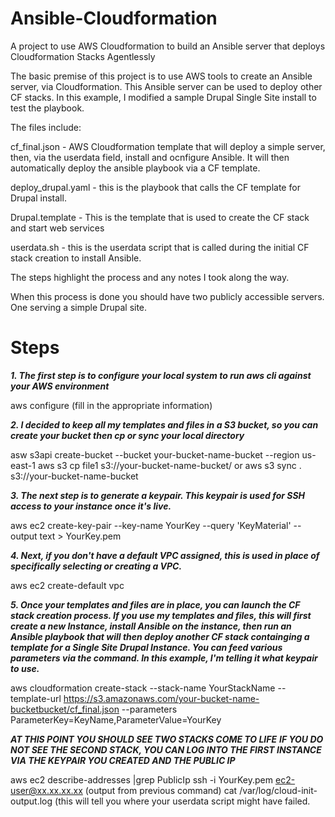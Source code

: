 # Ansible-Cloudformation
A project to use AWS Cloudformation to build an Ansible server that deploys Cloudformation Stacks Agentlessly

The basic premise of this project is to use AWS tools to create an Ansible server, via Cloudformation. This 
Ansible server can be used to deploy other CF stacks.  In this example, I modified a sample Drupal Single Site install to test the 
playbook.

The files include:

cf_final.json - AWS Cloudformation template that will deploy a simple server, then, via the userdata field, install and ocnfigure Ansible. It will then automatically deploy the ansible playbook via a CF template.

deploy_drupal.yaml - this is the playbook that calls the CF template for Drupal install.

Drupal.template - This is the template that is used to create the CF stack and start web services

userdata.sh - this is the userdata script that is called during the initial CF stack creation to install Ansible.


The steps highlight the process and any notes I took along the way.

When this process is done you should have two publicly accessible servers. One serving a simple Drupal site.


# Steps

***1. The first step is to configure your local system to run aws cli against your AWS environment***

aws configure (fill in the appropriate information)

***2. I decided to keep all my templates and files in a S3 bucket, so you can create your bucket then cp or sync your local directory***

asw s3api create-bucket --bucket your-bucket-name-bucket --region us-east-1
aws s3 cp file1 s3://your-bucket-name-bucket/ or aws s3 sync . s3://your-bucket-name-bucket

***3. The next step is to generate a keypair. This keypair is used for SSH access to your instance once it's live.***

aws ec2 create-key-pair --key-name YourKey --query 'KeyMaterial' --output text > YourKey.pem

***4. Next, if you don't have a default VPC assigned, this is used in place of specifically selecting or creating a VPC.***

aws ec2 create-default vpc

***5. Once your templates and files are in place, you can launch the CF stack creation process. If you use my templates and files, this will first create a new Instance, install Ansible on the instance, then run an Ansible playbook that will then deploy another CF stack containging a template for a Single Site Drupal Instance. You can feed various parameters via the command. In this example, I'm telling it what keypair to use.***

aws cloudformation create-stack --stack-name YourStackName --template-url https://s3.amazonaws.com/your-bucket-name-bucketbucket/cf_final.json --parameters ParameterKey=KeyName,ParameterValue=YourKey

***AT THIS POINT YOU SHOULD SEE TWO STACKS COME TO LIFE***
***IF YOU DO NOT SEE THE SECOND STACK, YOU CAN LOG INTO THE FIRST INSTANCE VIA THE KEYPAIR YOU CREATED AND THE PUBLIC IP***

aws ec2 describe-addresses |grep PublicIp
ssh -i YourKey.pem ec2-user@xx.xx.xx.xx (output from previous command)
cat /var/log/cloud-init-output.log  (this will tell you where your userdata script might have failed.



